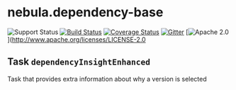 nebula.dependency-base
======================

![Support Status](https://img.shields.io/badge/nebula-supported-brightgreen.svg)
[![Build Status](https://travis-ci.org/nebula-plugins/nebula-dependency-base-plugin.svg?branch=master)](https://travis-ci.org/nebula-plugins/nebula-dependency-base-plugin)
[![Coverage Status](https://coveralls.io/repos/nebula-plugins/nebula-dependency-base-plugin/badge.svg?branch=master&service=github)](https://coveralls.io/github/nebula-plugins/nebula-dependency-base-plugin?branch=master)
[![Gitter](https://badges.gitter.im/Join%20Chat.svg)](https://gitter.im/nebula-plugins/nebula-dependency-base-plugin?utm_source=badgeutm_medium=badgeutm_campaign=pr-badge)
[![Apache 2.0](https://img.shields.io/github/license/nebula-plugins/nebula-dependency-base-plugin.svg)](http://www.apache.org/licenses/LICENSE-2.0


Task `dependencyInsightEnhanced`
--------------------------------

Task that provides extra information about why a version is selected
